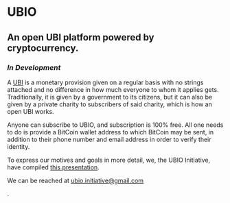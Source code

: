# UBIO
## An open UBI platform powered by cryptocurrency.

### _In Development_

<p>

A <a href="https://en.wikipedia.org/wiki/Universal_basic_income" target="_blank">UBI</a>
is a monetary provision given on a regular basis with no strings attached and no
difference in how much everyone to whom it applies gets. Traditionally, it is given
by a government to its citizens, but it can also be given by a private charity to
subscribers of said charity, which is how an open UBI works.
	
</p>
<p>

Anyone can subscribe to UBIO, and subscription is 100% free. All one needs to do is
provide a BitCoin wallet address to which BitCoin may be sent, in addition to their
phone number and email address in order to verify their identity.

</p>

To express our motives and goals in more detail, we, the UBIO Initiative, have compiled [this presentation](https://kaeon.gitlab.io/kaeon-united/?unitedjs=https://nearpaste.vercel.app/Y0qBrgj/raw).

<p>We can be reached at <a href="mailto:ubio.initiative@gmail.com">ubio.initiative@gmail.com</a></p>.